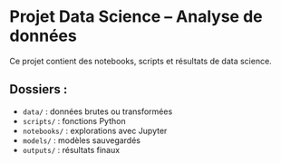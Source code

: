 # Projet Data Science – Analyse de données

Ce projet contient des notebooks, scripts et résultats de data science.

## Dossiers :
- `data/` : données brutes ou transformées
- `scripts/` : fonctions Python
- `notebooks/` : explorations avec Jupyter
- `models/` : modèles sauvegardés
- `outputs/` : résultats finaux

